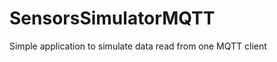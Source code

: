 SensorsSimulatorMQTT
====================

Simple application to simulate data read from one MQTT client
